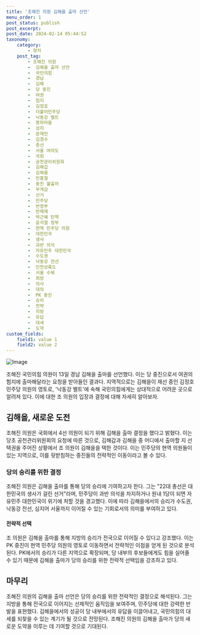 ```yaml
---
title: '조해진 의원 김해을 출마 선언'
menu_order: 1
post_status: publish
post_excerpt: 
post_date: 2024-02-14 05:44:52
taxonomy:
    category:
        - 정치
    post_tag:
        - 조해진 의원
        -  김해을 출마 선언
        -  국민의힘
        -  경남
        -  김해
        -  당 중진
        -  여권
        -  험지
        -  김정호
        -  더불어민주당
        -  낙동강 벨트
        -  봉하마을
        -  성지
        -  문재인
        -  김경수
        -  총선
        -  서울 여의도
        -  국회
        -  공천관리위원회
        -  김해갑
        -  김해을
        -  민홍철
        -  중진 불출마
        -  무게감
        -  선거
        -  민주당
        -  반정부
        -  반체제
        -  박근혜 탄핵
        -  윤석열 정부
        -  현역 민주당 의원
        -  대한민국
        -  생사
        -  과반 의석
        -  자유민주 대한민국
        -  수도권
        -  낙동강 전선
        -  인천상륙도
        -  서울 수복
        -  희망
        -  의사
        -  대의
        -  PK 중진
        -  승리
        -  전략
        -  지방
        -  유답
        -  대세
        -  도약
custom_fields:
    field1: value 1
    field2: value 2
---
```


![Image](https://imgnews.pstatic.net/image/366/2024/02/13/0000970000_001_20240213121301361.JPG?type=w647)

조해진 국민의힘 의원이 13일 경남 김해을 출마를 선언했다. 이는 당 중진으로서 여권의 험지에 출마해달라는 요청을 받아들인 결과다. 지역적으로는 김해을이 재선 중인 김정호 민주당 의원의 영토로, '낙동강 벨트'에 속해 국민의힘에게는 상대적으로 어려운 곳으로 알려져 있다. 이에 대한 조 의원의 입장과 결정에 대해 자세히 알아보자.
## 김해을, 새로운 도전
조해진 의원은 국회에서 4선 의원이 되기 위해 김해을 출마 결정을 했다고 밝혔다. 이는 당초 공천관리위원회의 요청에 따른 것으로, 김해갑과 김해을 중 어디에서 출마할 지 선택권을 주어진 상황에서 조 의원이 김해을을 택한 것이다. 이는 민주당의 현역 의원들이 있는 지역으로, 이를 뒷받침하는 중진들의 전략적인 이동이라고 볼 수 있다.
### 당의 승리를 위한 결정
조해진 의원은 김해을 출마를 통해 당의 승리에 기여하고자 한다. 그는 "22대 총선은 대한민국의 생사가 걸린 선거"라며, 민주당이 과반 의석을 차지하거나 원내 1당이 되면 자유민주 대한민국이 위기에 처할 것을 경고했다. 이에 따라 김해을에서의 승리가 수도권, 낙동강 전선, 심지어 서울까지 이어질 수 있는 기회로서의 의미를 부여하고 있다.
#### 전략적 선택
조 의원은 김해을 출마를 통해 지방의 승리가 전국으로 이어질 수 있다고 강조했다. 이는 PK 중진이 현역 민주당 의원의 영토로 이동하면서 전략적인 이점을 얻게 된 것으로 분석된다. PK에서의 승리가 다른 지역으로 확장되며, 당 내부의 후보들에게도 힘을 실어줄 수 있기 때문에 김해을 출마가 당의 승리를 위한 전략적 선택임을 강조하고 있다.
## 마무리
조해진 의원의 김해을 출마 선언은 당의 승리를 위한 전략적인 결정으로 해석된다. 그는 지방을 통해 전국으로 이어지는 선제적인 움직임을 보여주며, 민주당에 대한 강력한 반발을 표현했다. 김해을에서의 성공이 당 내부에서의 유답을 이끌어내고, 국민의힘의 대세를 되찾을 수 있는 계기가 될 것으로 전망된다. 조해진 의원의 김해을 출마가 당의 새로운 도약을 이루는 데 기여할 것으로 기대된다.
